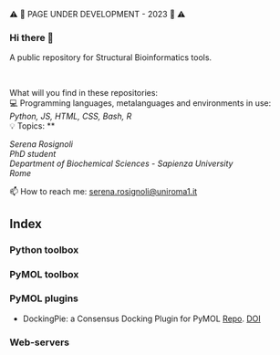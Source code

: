  :warning: :wrench: PAGE UNDER DEVELOPMENT - 2023 :wrench: :warning:


### Hi there 👋

A public repository for Structural Bioinformatics tools.

<br />

What will you find in these repositories: <br />
:computer: Programming languages, metalanguages and environments in use: *Python, JS, HTML, CSS, Bash, R* <br />
:bulb: Topics: **

*Serena Rosignoli <br />
PhD student <br />
Department of Biochemical Sciences - Sapienza University <br />
Rome <br />*


📫 How to reach me: serena.rosignoli@uniroma1.it


## Index

### Python toolbox

### PyMOL toolbox

### PyMOL plugins

- DockingPie: a Consensus Docking Plugin for PyMOL [Repo](https://github.com/paiardin/DockingPie). [DOI](https://doi.org/10.1093/bioinformatics/btac452 "Rosignoli et al., Bioinformatics, 2022")

### Web-servers


